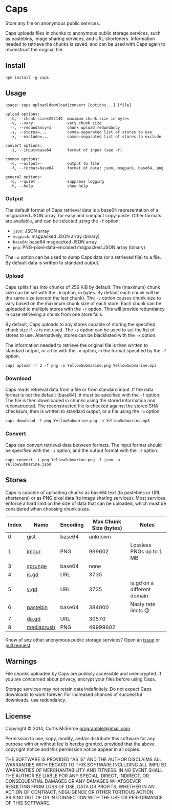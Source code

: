 # Caps

Store any file on anonymous public services.

Caps uploads files in chunks to anonymous public storage services, such
as pastebins, image sharing services, and URL shorteners. Information
needed to retrieve the chunks is saved, and can be used with Caps again
to reconstruct the original file.

## Install

```
npm install -g caps
```

## Usage

```
usage: caps upload|download|convert [options...] [file]

upload options:
  -b, --chunk-size=262144  maximum chunk size in bytes
  -v, --vary               vary chunk size
  -r, --redundancy=1       chunk upload redundancy
  -s, --stores=...         comma-separated list of stores to use
  -x, --exclude=...        comma-separated list of stores to exclude

convert options:
  -i, --input=base64       format of input (see -f)

common options:
  -o, --output=-           output to file
  -f, --format=base64      format of data: json, msgpack, base64, png

general options:
  -q, --quiet              suppress logging
  -h, --help               show help
```

### Output

The default format of Caps retrieval data is a base64 representation of
a msgpacked JSON array, for easy and compact copy-paste. Other formats
are available, and can be selected using the `-f` option:

 - `json`: JSON array
 - `msgpack`: msgpacked JSON array (binary)
 - `base64`: base64 msgpacked JSON array
 - `png`: PNG-pixel-data-encoded msgpacked JSON array (binary)

The `-o` option can be used to dump Caps data (or a retrieved file) to a
file. By default data is written to standard output.

### Upload

Caps splits files into chunks of 256 KiB by default. The (maximum) chunk
size can be set with the `-b` option, in bytes. By default each chunk
will be the same size (except the last chunk). The `-v` option causes
chunk size to vary based on the maximum chunk size of each store. Each
chunk can be uploaded to multiple stores with the `-r` option. This will
provide redundancy in case retrieving a chunk from one store fails.

By default, Caps uploads to any stores capable of storing the specified
chunk size if `-v` is not used. The `-s` option can be used to set the
list of stores to use. Alternatively, stores can be blacklisted with the
`-x` option.

The information needed to retrieve the original file is then written to
standard output, or a file with the `-o` option, in the format specified
by the `-f` option.

```
caps upload -r 2 -f png -o YellowSubmarine.png YellowSubmarine.mp3
```

### Download

Caps reads retrieval data from a file or from standard input. If the
data format is not the default (base64), it must be specified with the
`-f` option. The file is then downloaded in chunks using the stored
information and reconstructed. The reconstructed file is checked against
the stored SHA checksum, then is written to standard output, or a file
using the `-o` option.

```
caps download -f png YellowSubmarine.png -o YellowSubmarine.mp3
```

### Convert

Caps can convert retrieval data between formats. The input format should
be specified with the `-i` option, and the output format with the `-f`
option.

```
caps convert -i png YellowSubmarine.png -f json -o YellowSubmarine.json
```

## Stores

Caps is capable of uploading chunks as base64 text (to pastebins or URL
shorteners) or as PNG pixel data (to image sharing services). Most
services enforce a hard limit on the size of data that can be uploaded,
which must be considered when choosing chunk sizes.

| Index | Name            | Encoding | Max Chunk Size (bytes) | Notes
| ----- | --------------- | -------- | ---------------------- | -----
| 0     | [gist][0]       | base64   | unknown                |
| 1     | [imgur][1]      | PNG      | 999602                 | Lossless PNGs up to 1 MB
| 3     | [sprunge][3]    | base64   | none                   |
| 4     | [is.gd][4]      | URL      | 3735                   |
| 5     | [v.gd][5]       | URL      | 3735                   | is.gd on a different domain
| 6     | [pastebin][6]   | base64   | 384000                 | Nasty rate limits :disappointed:
| 7     | [da.gd][7]      | URL      | 30570                  |
| 8     | [mediacrush][8] | PNG      | 49999602               |

 [0]: https://gist.github.com
 [1]: http://imgur.com
 [3]: http://sprunge.us
 [4]: http://is.gd
 [5]: http://v.gd
 [6]: http://pastebin.com
 [7]: http://da.gd
 [8]: https://mediacru.sh

Know of any other anonymous public storage services? Open an
[issue](https://github.com/programble/caps/issues) or [pull
request](https://github.com/programble/caps/pulls).

## Warnings

File chunks uploaded by Caps are publicly accessible and unencrypted. If
you are concerned about privacy, encrypt your files before using Caps.

Storage services may not retain data indefinitely. Do not expect Caps
downloads to work forever. For increased chances of successful
downloads, use redundancy.

## License

Copyright © 2014, Curtis McEnroe <programble@gmail.com>

Permission to use, copy, modify, and/or distribute this software for any
purpose with or without fee is hereby granted, provided that the above
copyright notice and this permission notice appear in all copies.

THE SOFTWARE IS PROVIDED "AS IS" AND THE AUTHOR DISCLAIMS ALL WARRANTIES
WITH REGARD TO THIS SOFTWARE INCLUDING ALL IMPLIED WARRANTIES OF
MERCHANTABILITY AND FITNESS. IN NO EVENT SHALL THE AUTHOR BE LIABLE FOR
ANY SPECIAL, DIRECT, INDIRECT, OR CONSEQUENTIAL DAMAGES OR ANY DAMAGES
WHATSOEVER RESULTING FROM LOSS OF USE, DATA OR PROFITS, WHETHER IN AN
ACTION OF CONTRACT, NEGLIGENCE OR OTHER TORTIOUS ACTION, ARISING OUT OF
OR IN CONNECTION WITH THE USE OR PERFORMANCE OF THIS SOFTWARE.
